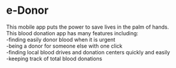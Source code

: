 # e-Donor

This mobile app puts the power to save lives in the palm of hands. <br>
This blood donation app has many features including: <br>
-finding easily donor blood when it is urgent <br>
-being a donor for someone else with one click <br>
-finding local blood drives and donation centers quickly and easily <br>
-keeping track of total blood donations <br>
